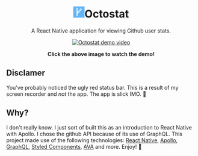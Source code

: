 <h1 align="center"><img src="/ios/octostat/Images.xcassets/AppIcon.appiconset/Octostat.png" height="30">Octostat</h1>
<p align="center">A React Native application for viewing Github user stats.</p>
<p align="center">
  <a href="http://www.youtube.com/watch?feature=player_embedded&v=6VpBSToQ0uM" target="_blank">
    <img src="http://img.youtube.com/vi/6VpBSToQ0uM/0.jpg" alt="Octostat demo video" style="max-width:100%;" />
  </a>
</p>
<p align="center"><strong>Click the above image to watch the demo!</strong></p>
<h2>Disclamer</h2>
<p>You've probably noticed the ugly red status bar. This is a result of my screen recorder and <em>not</em> the app. The app is slick IMO. 💫</p>
<h2>Why?</h2>
<p>
  I don't really know. I just sort of built this as an introduction to React Native with Apollo. I chose the github API because of its use of GraphQL. This project made use of the following technologies: 
  <a href="http://facebook.github.io/react-native/">React Native</a>, <a href="http://dev.apollodata.com">Apollo</a>, <a href="http://graphql.org">GraphQL</a>, <a href="https://www.styled-components.com">Styled Components</a>, <a href="https://github.com/avajs">AVA</a> and more.
  Enjoy! 🎉
</p>
